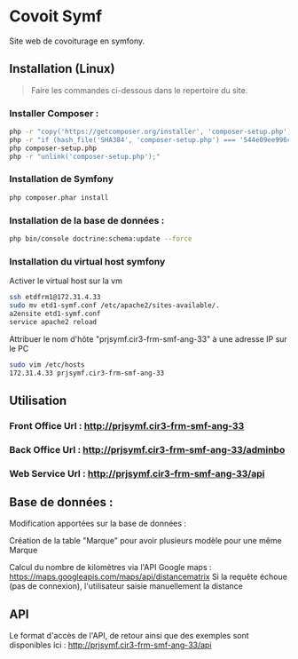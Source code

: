 # Covoit Symf
Site web de covoiturage en symfony.

## Installation (Linux)

> Faire les commandes ci-dessous dans le repertoire du site.

### Installer Composer :

```bash
php -r "copy('https://getcomposer.org/installer', 'composer-setup.php');"
php -r "if (hash_file('SHA384', 'composer-setup.php') === '544e09ee996cdf60ece3804abc52599c22b1f40f4323403c44d44fdfdd586475ca9813a858088ffbc1f233e9b180f061') { echo 'Installer verified'; } else { echo 'Installer corrupt'; unlink('composer-setup.php'); } echo PHP_EOL;"
php composer-setup.php
php -r "unlink('composer-setup.php');"
```

### Installation de Symfony

```bash
php composer.phar install
```

### Installation de la base de données :

```bash
php bin/console doctrine:schema:update --force
```
### Installation du virtual host symfony

Activer le virtual host sur la vm
```bash
ssh etdfrm1@172.31.4.33
sudo mv etd1-symf.conf /etc/apache2/sites-available/.
a2ensite etd1-symf.conf
service apache2 reload
```
Attribuer le nom d'hôte "prjsymf.cir3-frm-smf-ang-33" à une adresse IP sur le PC
```bash
sudo vim /etc/hosts
172.31.4.33 prjsymf.cir3-frm-smf-ang-33
```

## Utilisation

### Front Office Url : http://prjsymf.cir3-frm-smf-ang-33

### Back Office Url : http://prjsymf.cir3-frm-smf-ang-33/adminbo

### Web Service Url : http://prjsymf.cir3-frm-smf-ang-33/api

## Base de données :

Modification apportées sur la base de données :

Création de la table "Marque" pour avoir plusieurs modèle pour une même Marque

Calcul du nombre de kilomètres via l'API Google maps :
https://maps.googleapis.com/maps/api/distancematrix
Si la requête échoue (pas de connexion), l'utilisateur saisie manuellement la distance

## API

Le format d'accès de l'API, de retour ainsi que des exemples sont disponibles ici : http://prjsymf.cir3-frm-smf-ang-33/api
